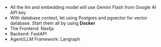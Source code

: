 -   All the llm and embedding model will use Gemini Flash from Google AI API key
-   With database context, let using Postgres and pgvector for vector database. Start them all by using **Docker**
-   The Frontend: Nextjs
-   Backend: FastAPI 
-   Agent/LLM Framework: Langraph